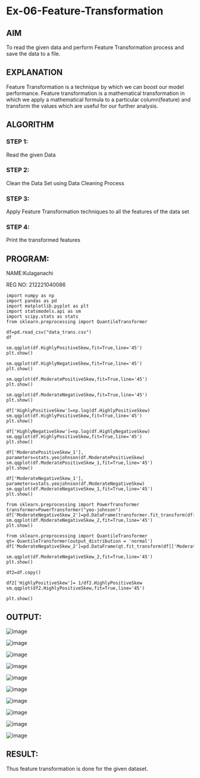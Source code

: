 
# Ex-06-Feature-Transformation
## AIM
To read the given data and perform Feature Transformation process and save the data to a file. 

## EXPLANATION
Feature Transformation is a technique by which we can boost our model performance. Feature transformation is a mathematical transformation in which we apply a mathematical formula to a particular column(feature) and transform the values which are useful for our further analysis.

## ALGORITHM
### STEP 1:
Read the given Data

### STEP 2:
Clean the Data Set using Data Cleaning Process

### STEP 3:
Apply Feature Transformation techniques to all the features of the data set

### STEP 4:
Print the transformed features

## PROGRAM:
 NAME:Kulaganachi
 
 REG NO: 212221040086
```
import numpy as np
import pandas as pd
import matplotlib.pyplot as plt
import statsmodels.api as sm
import scipy.stats as stats
from sklearn.preprocessing import QuantileTransformer

df=pd.read_csv("data_trans.csv")
df

sm.qqplot(df.HighlyPositiveSkew,fit=True,line='45')
plt.show()

sm.qqplot(df.HighlyNegativeSkew,fit=True,line='45')
plt.show()

sm.qqplot(df.ModeratePositiveSkew,fit=True,line='45')
plt.show()

sm.qqplot(df.ModerateNegativeSkew,fit=True,line='45')
plt.show()

df['HighlyPositiveSkew']=np.log(df.HighlyPositiveSkew)
sm.qqplot(df.HighlyPositiveSkew,fit=True,line='45')
plt.show()

df['HighlyNegativeSkew']=np.log(df.HighlyNegativeSkew)
sm.qqplot(df.HighlyPositiveSkew,fit=True,line='45')
plt.show()

df['ModeratePositiveSkew_1'], parameters=stats.yeojohnson(df.ModeratePositiveSkew)
sm.qqplot(df.ModeratePositiveSkew_1,fit=True,line='45')
plt.show()

df['ModerateNegativeSkew_1'], parameters=stats.yeojohnson(df.ModerateNegativeSkew)
sm.qqplot(df.ModerateNegativeSkew_1,fit=True,line='45')
plt.show()

from sklearn.preprocessing import PowerTransformer
transformer=PowerTransformer("yeo-johnson")
df['ModerateNegativeSkew_2']=pd.DataFrame(transformer.fit_transform(df[['ModerateNegativeSkew']]))
sm.qqplot(df.ModerateNegativeSkew_2,fit=True,line='45')
plt.show()

from sklearn.preprocessing import QuantileTransformer
qt= QuantileTransformer(output_distribution = 'normal')
df['ModerateNegativeSkew_2']=pd.DataFrame(qt.fit_transform(df[['ModerateNegativeSkew']]))

sm.qqplot(df.ModerateNegativeSkew_2,fit=True,line='45')
plt.show()

df2=df.copy()

df2['HighlyPositiveSkew']= 1/df2.HighlyPositiveSkew
sm.qqplot(df2.HighlyPositiveSkew,fit=True,line='45')

plt.show()
```
## OUTPUT:
![image](https://github.com/Kulaganachi/Feature_Transformation/assets/133641126/2b72f684-63ad-41dc-8b8c-fc1d9b0a6763)


![image](https://github.com/Kulaganachi/Feature_Transformation/assets/133641126/25c638fa-6432-4c89-9d74-786a425b5b7a)


![image](https://github.com/Kulaganachi/Feature_Transformation/assets/133641126/d376935e-7111-437b-b417-1c18e969773f)


![image](https://github.com/Kulaganachi/Feature_Transformation/assets/133641126/c0c1215f-c14a-469b-b442-f7077c0849cf)


![image](https://github.com/Kulaganachi/Feature_Transformation/assets/133641126/2f479624-1c3e-4c58-8aa3-46b95d96a0e5)


![image](https://github.com/Kulaganachi/Feature_Transformation/assets/133641126/18c1ca12-b58f-421c-9e1e-b17fd5636dad)


![image](https://github.com/Kulaganachi/Feature_Transformation/assets/133641126/4ebb9d04-4152-4476-929e-e935aa9fb257)


![image](https://github.com/Kulaganachi/Feature_Transformation/assets/133641126/5bc0e1cd-148b-413b-b300-c201a1c371be)


![image](https://github.com/Kulaganachi/Feature_Transformation/assets/133641126/f09f3490-9dac-4a86-a686-5a2f206a14e9)


![image](https://github.com/Kulaganachi/Feature_Transformation/assets/133641126/96f7f95e-80b7-47ac-82fe-b944bad7ea40)


## RESULT:
Thus feature transformation is done for the given dataset.

